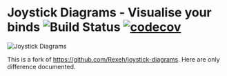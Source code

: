 # Joystick Diagrams - Visualise your binds ![Build Status](https://travis-ci.com/Bahamada/joystick-diagrams.svg?branch=master) [![codecov](https://codecov.io/gh/Bahamada/joystick-diagrams/branch/master/graph/badge.svg)](https://codecov.io/gh/Rexeh/joystick-diagrams)

![Joystick Diagrams](https://s3-eu-west-1.amazonaws.com/joystick-diagram.com/Joystick-Diagram-info.png#2)

This is a fork of https://github.com/Rexeh/joystick-diagrams. Here are only difference documented.
